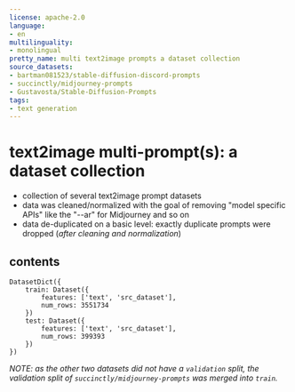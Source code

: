 ```yaml
---
license: apache-2.0
language:
- en
multilinguality:
- monolingual
pretty_name: multi text2image prompts a dataset collection
source_datasets:
- bartman081523/stable-diffusion-discord-prompts
- succinctly/midjourney-prompts
- Gustavosta/Stable-Diffusion-Prompts
tags:
- text generation
---
```



# text2image multi-prompt(s): a dataset collection

- collection of several text2image prompt datasets
- data was cleaned/normalized with the goal of removing "model specific APIs" like the "--ar" for Midjourney and so on
- data de-duplicated on a basic level: exactly duplicate prompts were dropped (_after cleaning and normalization_)


## contents

```
DatasetDict({
    train: Dataset({
        features: ['text', 'src_dataset'],
        num_rows: 3551734
    })
    test: Dataset({
        features: ['text', 'src_dataset'],
        num_rows: 399393
    })
})
```

_NOTE: as the other two datasets did not have a `validation` split, the validation split of `succinctly/midjourney-prompts` was merged into `train`._